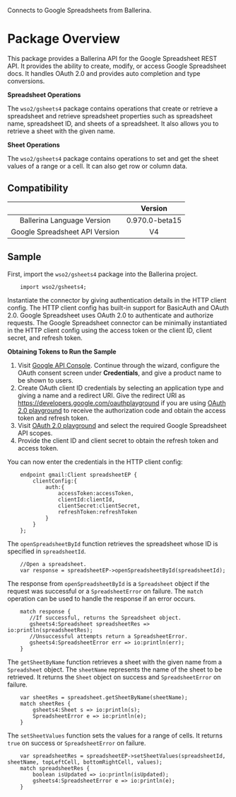 Connects to Google Spreadsheets from Ballerina.

# Package Overview

This package provides a Ballerina API for the Google Spreadsheet REST API. It provides the ability to create, modify, or access Google Spreadsheet docs. It handles OAuth 2.0 and provides auto completion and type conversions.

**Spreadsheet Operations**

The `wso2/gsheets4` package contains operations that create or retrieve a spreadsheet and retrieve spreadsheet properties such as spreadsheet name, spreadsheet ID, and sheets of a spreadsheet. It also allows you to retrieve a sheet with the given name.

**Sheet Operations**

The `wso2/gsheets4` package contains operations to set and get the sheet values of a range or a cell. It can also get row or column data.

## Compatibility

|                                 |       Version                  |
|  :---------------------------:  |  :---------------------------: |
|  Ballerina Language Version     |   0.970.0-beta15               |
|  Google Spreadsheet API Version |   V4                           |

## Sample

First, import the `wso2/gsheets4` package into the Ballerina project.

```ballerina
    import wso2/gsheets4;
```

Instantiate the connector by giving authentication details in the HTTP client config. The HTTP client config has built-in support for BasicAuth and OAuth 2.0. Google Spreadsheet uses OAuth 2.0 to authenticate and authorize requests. The Google Spreadsheet connector can be minimally instantiated in the HTTP client config using the access token or the client ID, client secret, and refresh token.

**Obtaining Tokens to Run the Sample**

1. Visit [Google API Console](https://console.developers.google.com). Continue through the wizard, configure the OAuth consent screen under **Credentials**, and give a product name to be shown to users.
2. Create OAuth client ID credentials by selecting an application type and giving a name and a redirect URI. Give the redirect URI as https://developers.google.com/oauthplayground if you are using [OAuth 2.0 playground](https://developers.google.com/oauthplayground) to receive the authorization code and obtain the access token and refresh token.
3. Visit [OAuth 2.0 playground](https://developers.google.com/oauthplayground) and select the required Google Spreadsheet API scopes.
4. Provide the client ID and client secret to obtain the refresh token and access token.

You can now enter the credentials in the HTTP client config:
```ballerina
    endpoint gmail:Client spreadsheetEP {
        clientConfig:{
            auth:{
                accessToken:accessToken,
                clientId:clientId,
                clientSecret:clientSecret,
                refreshToken:refreshToken
            }
        }
    };
```

The `openSpreadsheetById` function retrieves the spreadsheet whose ID is specified in `spreadsheetId`.
```ballerina
    //Open a spreadsheet.
    var response = spreadsheetEP->openSpreadsheetById(spreadsheetId);
```

The response from `openSpreadsheetById` is a `Spreadsheet` object if the request was successful or a `SpreadsheetError` on failure. The `match` operation can be used to handle the response if an error occurs.
```ballerina
    match response {
       //If successful, returns the Spreadsheet object.
       gsheets4:Spreadsheet spreadsheetRes => io:println(spreadsheetRes);
       //Unsuccessful attempts return a SpreadsheetError.
       gsheets4:SpreadsheetError err => io:println(err);
    }
```

The `getSheetByName` function retrieves a sheet with the given name from a `Spreadsheet` object. The `sheetName` represents the name of the sheet to be retrieved. It returns the `Sheet` object on success and `SpreadsheetError` on failure.
```ballerina
    var sheetRes = spreadsheet.getSheetByName(sheetName);
    match sheetRes {
        gsheets4:Sheet s => io:println(s);
        SpreadsheetError e => io:println(e);
    }
```

The `setSheetValues` function sets the values for a range of cells. It returns `true` on success or `SpreadsheetError` on failure.
```ballerina
    var spreadsheetRes = spreadsheetEP->setSheetValues(spreadsheetId, sheetName, topLeftCell, bottomRightCell, values);
    match spreadsheetRes {
        boolean isUpdated => io:println(isUpdated);
        gsheets4:SpreadsheetError e => io:println(e);
    }
```
